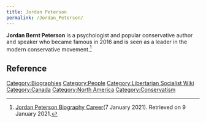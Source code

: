 ```yaml
---
title: Jordan Peterson
permalink: /Jordan_Peterson/
---
```


**Jordan Bernt Peterson** is a psychologist and popular conservative
author and speaker who became famous in 2016 and is seen as a leader in
the modern conservative movement.[^1]

## Reference

<references />

[Category:Biographies](Category:Biographies "wikilink")
[Category:People](Category:People "wikilink") [Category:Libertarian
Socialist Wiki](Category:Libertarian_Socialist_Wiki "wikilink")
[Category:Canada](Category:Canada "wikilink") [Category:North
America](Category:North_America "wikilink")
[Category:Conservatism](Category:Conservatism "wikilink")

[^1]: [Jordan Peterson Biography
    Career](https://dotlocal.org/jordan-peterson/)(7 January 2021).
    Retrieved on 9 January 2021.